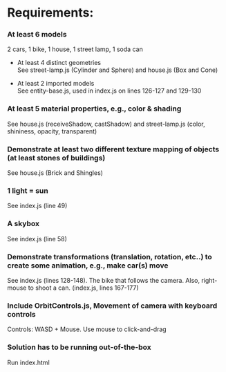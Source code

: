 # Requirements:

### At least 6 models
2 cars, 1 bike, 1 house, 1 street lamp, 1 soda can

- At least 4 distinct geometries  
  See street-lamp.js (Cylinder and Sphere) and house.js (Box and Cone)
 
- At least 2 imported models  
  See entity-base.js, used in index.js on lines 126-127 and 129-130

### At least 5 material properties, e.g., color & shading
See house.js (receiveShadow, castShadow) and street-lamp.js (color, shininess, opacity, transparent) 

### Demonstrate at least two different texture mapping of objects (at least stones of buildings)

See house.js (Brick and Shingles)

### 1 light = sun

See index.js (line 49)

### A skybox 

See index.js (line 58)

### Demonstrate transformations (translation, rotation, etc..) to create some animation, e.g., make car(s) move

See index.js (lines 128-148). The bike that follows the camera.
Also, right-mouse to shoot a can. (index.js, lines 167-177) 

### Include OrbitControls.js, Movement of camera with keyboard controls 

Controls: WASD + Mouse. Use mouse to click-and-drag

### Solution has to be running out-of-the-box

Run index.html
